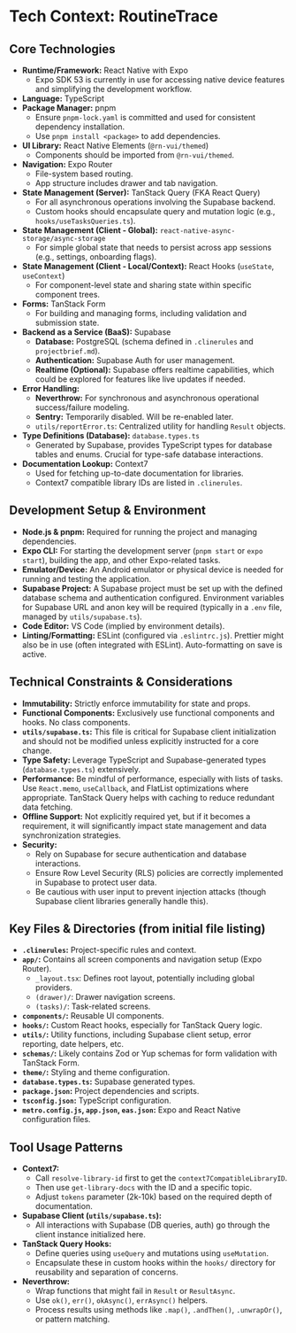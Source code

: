 # Tech Context: RoutineTrace

## Core Technologies

- **Runtime/Framework:** React Native with Expo
  - Expo SDK 53 is currently in use for accessing native device features and simplifying the development workflow.
- **Language:** TypeScript
- **Package Manager:** pnpm
  - Ensure `pnpm-lock.yaml` is committed and used for consistent dependency installation.
  - Use `pnpm install <package>` to add dependencies.
- **UI Library:** React Native Elements (`@rn-vui/themed`)
  - Components should be imported from `@rn-vui/themed`.
- **Navigation:** Expo Router
  - File-system based routing.
  - App structure includes drawer and tab navigation.
- **State Management (Server):** TanStack Query (FKA React Query)
  - For all asynchronous operations involving the Supabase backend.
  - Custom hooks should encapsulate query and mutation logic (e.g., `hooks/useTasksQueries.ts`).
- **State Management (Client - Global):** `react-native-async-storage/async-storage`
  - For simple global state that needs to persist across app sessions (e.g., settings, onboarding flags).
- **State Management (Client - Local/Context):** React Hooks (`useState`, `useContext`)
  - For component-level state and sharing state within specific component trees.
- **Forms:** TanStack Form
  - For building and managing forms, including validation and submission state.
- **Backend as a Service (BaaS):** Supabase
  - **Database:** PostgreSQL (schema defined in `.clinerules` and `projectbrief.md`).
  - **Authentication:** Supabase Auth for user management.
  - **Realtime (Optional):** Supabase offers realtime capabilities, which could be explored for features like live updates if needed.
- **Error Handling:**
  - **Neverthrow:** For synchronous and asynchronous operational success/failure modeling.
  - **Sentry:** Temporarily disabled. Will be re-enabled later.
  - `utils/reportError.ts`: Centralized utility for handling `Result` objects.
- **Type Definitions (Database):** `database.types.ts`
  - Generated by Supabase, provides TypeScript types for database tables and enums. Crucial for type-safe database interactions.
- **Documentation Lookup:** Context7
  - Used for fetching up-to-date documentation for libraries.
  - Context7 compatible library IDs are listed in `.clinerules`.

## Development Setup & Environment

- **Node.js & pnpm:** Required for running the project and managing dependencies.
- **Expo CLI:** For starting the development server (`pnpm start` or `expo start`), building the app, and other Expo-related tasks.
- **Emulator/Device:** An Android emulator or physical device is needed for running and testing the application.
- **Supabase Project:** A Supabase project must be set up with the defined database schema and authentication configured. Environment variables for Supabase URL and anon key will be required (typically in a `.env` file, managed by `utils/supabase.ts`).
- **Code Editor:** VS Code (implied by environment details).
- **Linting/Formatting:** ESLint (configured via `.eslintrc.js`). Prettier might also be in use (often integrated with ESLint). Auto-formatting on save is active.

## Technical Constraints & Considerations

- **Immutability:** Strictly enforce immutability for state and props.
- **Functional Components:** Exclusively use functional components and hooks. No class components.
- **`utils/supabase.ts`:** This file is critical for Supabase client initialization and should not be modified unless explicitly instructed for a core change.
- **Type Safety:** Leverage TypeScript and Supabase-generated types (`database.types.ts`) extensively.
- **Performance:** Be mindful of performance, especially with lists of tasks. Use `React.memo`, `useCallback`, and FlatList optimizations where appropriate. TanStack Query helps with caching to reduce redundant data fetching.
- **Offline Support:** Not explicitly required yet, but if it becomes a requirement, it will significantly impact state management and data synchronization strategies.
- **Security:**
  - Rely on Supabase for secure authentication and database interactions.
  - Ensure Row Level Security (RLS) policies are correctly implemented in Supabase to protect user data.
  - Be cautious with user input to prevent injection attacks (though Supabase client libraries generally handle this).

## Key Files & Directories (from initial file listing)

- **`.clinerules`:** Project-specific rules and context.
- **`app/`:** Contains all screen components and navigation setup (Expo Router).
  - `_layout.tsx`: Defines root layout, potentially including global providers.
  - `(drawer)/`: Drawer navigation screens.
  - `(tasks)/`: Task-related screens.
- **`components/`:** Reusable UI components.
- **`hooks/`:** Custom React hooks, especially for TanStack Query logic.
- **`utils/`:** Utility functions, including Supabase client setup, error reporting, date helpers, etc.
- **`schemas/`:** Likely contains Zod or Yup schemas for form validation with TanStack Form.
- **`theme/`:** Styling and theme configuration.
- **`database.types.ts`:** Supabase generated types.
- **`package.json`:** Project dependencies and scripts.
- **`tsconfig.json`:** TypeScript configuration.
- **`metro.config.js`, `app.json`, `eas.json`:** Expo and React Native configuration files.

## Tool Usage Patterns

- **Context7:**
  - Call `resolve-library-id` first to get the `context7CompatibleLibraryID`.
  - Then use `get-library-docs` with the ID and a specific topic.
  - Adjust `tokens` parameter (2k-10k) based on the required depth of documentation.
- **Supabase Client (`utils/supabase.ts`):**
  - All interactions with Supabase (DB queries, auth) go through the client instance initialized here.
- **TanStack Query Hooks:**
  - Define queries using `useQuery` and mutations using `useMutation`.
  - Encapsulate these in custom hooks within the `hooks/` directory for reusability and separation of concerns.
- **Neverthrow:**
  - Wrap functions that might fail in `Result` or `ResultAsync`.
  - Use `ok()`, `err()`, `okAsync()`, `errAsync()` helpers.
  - Process results using methods like `.map()`, `.andThen()`, `.unwrapOr()`, or pattern matching.
